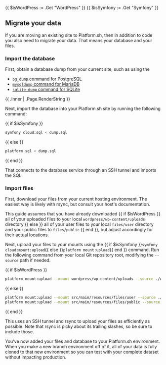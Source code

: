 {{ $isWordPress := .Get "WordPress" }}
{{ $isSymfony := .Get "Symfony" }}
## Migrate your data

If you are moving an existing site to Platform.sh, then in addition to code you also need to migrate your data.
That means your database and your files.

### Import the database

First, obtain a database dump from your current site,
such as using the
* [`pg_dump` command for PostgreSQL](https://www.postgresql.org/docs/current/app-pgdump.html)
* [`mysqldump` command for MariaDB](https://mariadb.com/kb/en/mysqldump/)
* [`sqlite-dump` command for SQLite](https://www.sqlitetutorial.net/sqlite-dump/)

{{ .Inner | .Page.RenderString }}

Next, import the database into your Platform.sh site by running the following command:

{{ if $isSymfony }}
```bash
symfony cloud:sql < dump.sql
```
{{ else }}
```bash
platform sql < dump.sql
```
{{ end }}

That connects to the database service through an SSH tunnel and imports the SQL.

### Import files

First, download your files from your current hosting environment.
The easiest way is likely with rsync, but consult your host's documentation.

This guide assumes that you have already downloaded {{ if $isWordPress }}
all of your uploaded files to your local `wordpress/wp-content/uploads` directory
{{ else }}
all of your user files to your local `files/user` directory and your public files to `files/public`
{{ end }}, but adjust accordingly for their actual locations.

Next, upload your files to your mounts
using the {{ if $isSymfony }}`symfony cloud:mount:upload`{{ else }}`platform mount:upload`{{ end }} command.
Run the following command from your local Git repository root,
modifying the `--source` path if needed.

{{ if $isWordPress }}
```bash
platform mount:upload --mount wordpress/wp-content/uploads --source ./wordpress/wp-content/uploads
```
{{ else }}
```bash
platform mount:upload --mount src/main/resources/files/user --source ./files/user
platform mount:upload --mount src/main/resources/files/public --source ./files/public
```
{{ end }}


This uses an SSH tunnel and rsync to upload your files as efficiently as possible.
Note that rsync is picky about its trailing slashes, so be sure to include those.

You've now added your files and database to your Platform.sh environment.
When you make a new branch environment off of it,
all of your data is fully cloned to that new environment
so you can test with your complete dataset without impacting production.
